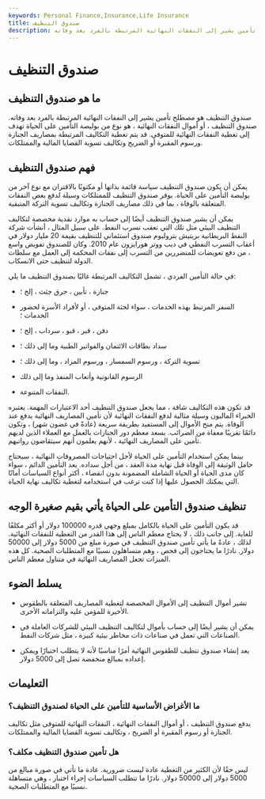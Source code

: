 ```yaml
---
keywords: Personal Finance,Insurance,Life Insurance
title: صندوق التنظيف
description: صندوق التنظيف هو مصطلح تأمين يشير إلى النفقات النهائية المرتبطة بالفرد بعد وفاته.
---
```


# صندوق التنظيف
## ما هو صندوق التنظيف

صندوق التنظيف هو مصطلح تأمين يشير إلى النفقات النهائية المرتبطة بالفرد بعد وفاته. صندوق التنظيف ، أو أموال النفقات النهائية ، هو نوع من بوليصة التأمين على الحياة تهدف إلى تغطية النفقات النهائية للمتوفى. قد يتم تغطية التكاليف المرتبطة بمصاريف الجنازة ورسوم المقبرة أو الضريح وتكاليف تسوية القضايا المالية والممتلكات.

## فهم صندوق التنظيف

يمكن أن يكون صندوق التنظيف سياسة قائمة بذاتها أو مكتوبًا بالاقتران مع نوع آخر من بوليصة التأمين على الحياة. يوفر صندوق التنظيف للممتلكات وسيلة لدفع بعض النفقات المتعلقة بالوفاة ، بما في ذلك مصاريف الجنازة وتكاليف تسوية التركة المتبقية.

يمكن أن يشير صندوق التنظيف أيضًا إلى حساب به موارد نقدية مخصصة لتكاليف التنظيف البيئي مثل تلك التي تعقب تسرب النفط. على سبيل المثال ، أنشأت شركة النفط البريطانية بريتيش بتروليوم صندوق استئماني للتنظيف بقيمة 20 مليار دولار في أعقاب التسرب النفطي في ديب ووتر هورايزون عام 2010. وكان للصندوق تفويض واسع ، من دفع تعويضات للمتضررين من التسرب إلى نفقات المحكمة إلى العمل مع سلطات الدولة لتنظيف حتى الانسكاب.

في حالة التأمين الفردي ، تشمل التكاليف المرتبطة غالبًا بصندوق التنظيف ما يلي:

- جنازة ، تأبين ، حرق جثث ، إلخ ؛

- السفر المرتبط بهذه الخدمات ، سواء لجثة المتوفى ، أو لأفراد الأسرة لحضور الخدمات ؛

- دفن ، قبر ، قبو ، سرداب ، إلخ ؛

- سداد بطاقات الائتمان والفواتير الطبية وما إلى ذلك ؛

- تسوية التركة ، ورسوم السمسار ، ورسوم المزاد ، وما إلى ذلك ؛

- الرسوم القانونية وأتعاب المنفذ وما إلى ذلك

- النفقات المتنوعة.

قد تكون هذه التكاليف شاقة ، مما يجعل صندوق التنظيف أحد الاعتبارات المهمة. يعتبره الخبراء الماليون وسيلة مثالية لدفع النفقات النهائية لأن تأمين المصاريف النهائية يدفع عند الوفاة. يتم منح الأموال إلى المستفيد بطريقة سريعة (عادةً في غضون شهر) ، وتكون دائمًا تقريبًا معفاة من الضرائب. يسعد معظم دور الجنازات بالعمل مع العملاء الذين لديهم تأمين على المصاريف النهائية ، لأنهم يعلمون أنهم سيتقاضون رواتبهم.

بينما يمكن استخدام التأمين على الحياة لأجل احتياجات المصروفات النهائية ، سيحتاج حامل الوثيقة إلى الوفاة قبل نهاية مدة العقد ، من أجل سداده. يعد التأمين الدائم ، سواء كان مدى الحياة أو الحياة الشاملة المضمونة بدون انقضاء ، أكثر أنواع السياسات أمانًا التي يمكنك الحصول عليها إذا كنت ترغب في استخدامه لتغطية تكاليف نهاية الحياة.

## تنظيف صندوق التأمين على الحياة يأتي بقيم صغيرة الوجه

قد يكون التأمين على الحياة بالكامل بمبلغ وجهي قدره 100000 دولار أو أكثر مكلفًا للغاية. إلى جانب ذلك ، لا يحتاج معظم الناس إلى هذا القدر من التغطية للنفقات النهائية. لذلك ، عادةً ما يأتي تأمين صندوق التنظيف في صورة مبلغ من 5000 دولار إلى 50000 دولار. نادرًا ما يحتاجون إلى فحص ، وهم متساهلون نسبيًا مع المتطلبات الصحية. كل هذه الميزات تجعل المصاريف النهائية في متناول معظم الناس.

## يسلط الضوء

- تشير أموال التنظيف إلى الأموال المخصصة لتغطية المصاريف المتعلقة بالطقوس الأخيرة للمؤمن عليه والتزاماته الأخرى.

- يمكن أن يشير أيضًا إلى حساب بأموال لتكاليف التنظيف البيئي للشركات العاملة في الصناعات التي تعمل في صناعات ذات مخاطر بيئية كبيرة ، مثل شركات النفط.

- يعد إنشاء صندوق تنظيف للطقوس النهائية أمرًا مناسبًا لأنه لا يتطلب اختبارًا ويمكن إعداده بمبالغ منخفضة تصل إلى 5000 دولار.

## التعليمات

### ما الأغراض الأساسية للتأمين على الحياة لصندوق التنظيف؟

يدفع صندوق التنظيف ، أو أموال النفقات النهائية ، النفقات النهائية للمتوفى مثل تكاليف الجنازة أو رسوم المقبرة أو الضريح ، وتكاليف تسوية القضايا المالية والممتلكات.

### هل تأمين صندوق التنظيف مكلف؟

ليس حقًا لأن الكثير من التغطية عادة ليست ضرورية. عادة ما تأتي في صورة مبالغ من 5000 دولار إلى 50000 دولار. نادرًا ما تتطلب السياسات إجراء اختبار ، وهي متساهلة نسبيًا مع المتطلبات الصحية.


